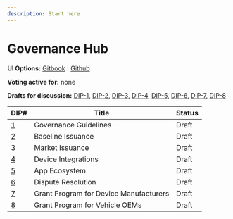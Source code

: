 ```yaml
---
description: Start here
---
```


# Governance Hub

**UI Options:** [Gitbook](https://docs.dimo.zone/dips) | [Github](https://github.com/DIMO-Network/DIP)

**Voting active for:** none

**Drafts for discussion:** [DIP-1](dip-1-governance-guidelines.md), [DIP-2](dip-2-baseline-issuance.md), [DIP-3](dip-3-market-issuance.md), [DIP-4](dip-4-device-integrations.md), [DIP-5](dip-5-app-ecosystem.md), [DIP-6](dip-6-dispute-resolution.md), [DIP-7](dip-7-grant-program-for-device-manufacturers.md), [DIP-8](dip-8-grant-program-for-vehicle-oems.md)

| DIP#                                                 | Title                                  | Status |
| ---------------------------------------------------- | -------------------------------------- | ------ |
| [1](dip-1-governance-guidelines.md)                  | Governance Guidelines                  | Draft  |
| [2](dip-2-baseline-issuance.md)                      | Baseline Issuance                      | Draft  |
| [3](dip-3-market-issuance.md)                        | Market Issuance                        | Draft  |
| [4](dip-4-device-integrations.md)                    | Device Integrations                    | Draft  |
| [5](dip-5-app-ecosystem.md)                          | App Ecosystem                          | Draft  |
| [6](dip-6-dispute-resolution.md)                     | Dispute Resolution                     | Draft  |
| [7](dip-7-grant-program-for-device-manufacturers.md) | Grant Program for Device Manufacturers | Draft  |
| [8](dip-8-grant-program-for-vehicle-oems.md)         | Grant Program for Vehicle OEMs         | Draft  |

